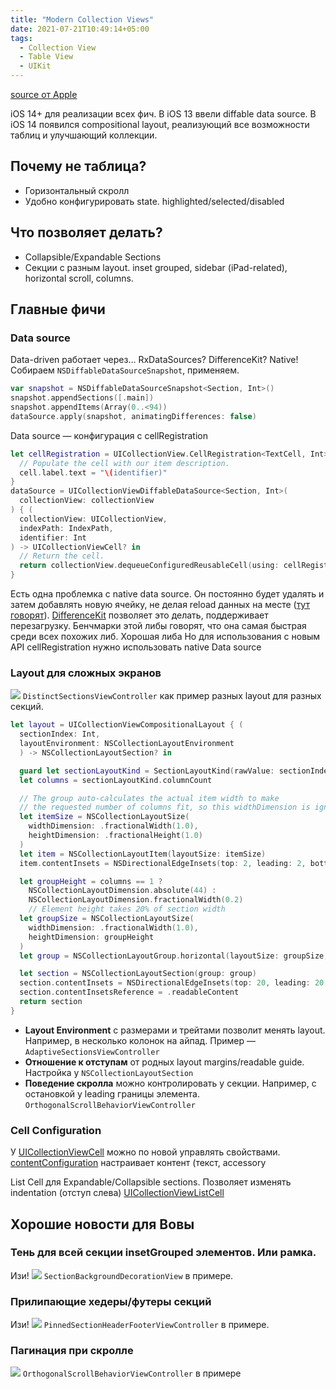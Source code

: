 ```yaml
---
title: "Modern Collection Views"
date: 2021-07-21T10:49:14+05:00
tags:
  - Collection View
  - Table View
  - UIKit
---
```


[source от Apple](https://developer.apple.com/documentation/uikit/views_and_controls/collection_views/implementing_modern_collection_views)

iOS 14+ для реализации всех фич.
В iOS 13 ввели diffable data source.
В iOS 14 появился compositional layout, реализующий все возможности таблиц и улучшающий коллекции.

## Почему не таблица?

- Горизонтальный скролл
- Удобно конфигурировать state. highlighted/selected/disabled

## Что позволяет делать?

- Collapsible/Expandable Sections
- Секции с разным layout. inset grouped, sidebar (iPad-related), horizontal scroll, columns.

## Главные фичи

### Data source

Data-driven работает через… RxDataSources? DifferenceKit? Native!
Собираем `NSDiffableDataSourceSnapshot`, применяем.

```swift
var snapshot = NSDiffableDataSourceSnapshot<Section, Int>()
snapshot.appendSections([.main])
snapshot.appendItems(Array(0..<94))
dataSource.apply(snapshot, animatingDifferences: false)
```

Data source — конфигурация с cellRegistration

```swift
let cellRegistration = UICollectionView.CellRegistration<TextCell, Int> { (cell, indexPath, identifier) in
  // Populate the cell with our item description.
  cell.label.text = "\(identifier)"
}
dataSource = UICollectionViewDiffableDataSource<Section, Int>(
  collectionView: collectionView
) { (
  collectionView: UICollectionView,
  indexPath: IndexPath,
  identifier: Int
) -> UICollectionViewCell? in
  // Return the cell.
  return collectionView.dequeueConfiguredReusableCell(using: cellRegistration, for: indexPath, item: identifier)
}
```

Есть одна проблемка с native data source. Он постоянно будет удалять и затем добавлять новую ячейку, не делая reload данных на месте ([тут говорят](https://github.com/ekazaev/ChatLayout#about-uicollectionviewdiffabledatasource)).
[DifferenceKit](https://github.com/ra1028/DifferenceKit) позволяет это делать, поддерживает перезагрузку. Бенчмарки этой либы говорят, что она самая быстрая среди всех похожих либ. Хорошая либа
Но для использования с новым API cellRegistration нужно использовать native Data source

### Layout для сложных экранов

![](/collections/1.png)
`DistinctSectionsViewController` как пример разных layout для разных секций.

```swift
let layout = UICollectionViewCompositionalLayout { (
  sectionIndex: Int,
  layoutEnvironment: NSCollectionLayoutEnvironment
  ) -> NSCollectionLayoutSection? in

  guard let sectionLayoutKind = SectionLayoutKind(rawValue: sectionIndex) else { return nil }
  let columns = sectionLayoutKind.columnCount

  // The group auto-calculates the actual item width to make
  // the requested number of columns fit, so this widthDimension is ignored.
  let itemSize = NSCollectionLayoutSize(
    widthDimension: .fractionalWidth(1.0),
    heightDimension: .fractionalHeight(1.0)
  )
  let item = NSCollectionLayoutItem(layoutSize: itemSize)
  item.contentInsets = NSDirectionalEdgeInsets(top: 2, leading: 2, bottom: 2, trailing: 2)

  let groupHeight = columns == 1 ?
    NSCollectionLayoutDimension.absolute(44) :
    NSCollectionLayoutDimension.fractionalWidth(0.2)
    // Element height takes 20% of section width
  let groupSize = NSCollectionLayoutSize(
    widthDimension: .fractionalWidth(1.0),
    heightDimension: groupHeight
  )
  let group = NSCollectionLayoutGroup.horizontal(layoutSize: groupSize, subitem: item, count: columns)

  let section = NSCollectionLayoutSection(group: group)
  section.contentInsets = NSDirectionalEdgeInsets(top: 20, leading: 20, bottom: 20, trailing: 20)
  section.contentInsetsReference = .readableContent
  return section
}
```

- **Layout Environment** с размерами и трейтами позволит менять layout. Например, в несколько колонок на айпад. Пример — `AdaptiveSectionsViewController`
- **Отношение к отступам** от родных layout margins/readable guide. Настройка у `NSCollectionLayoutSection`
- **Поведение скролла** можно контролировать у секции. Например, с остановкой у leading границы элемента. `OrthogonalScrollBehaviorViewController`

### Cell Configuration

У [UICollectionViewCell](https://developer.apple.com/documentation/uikit/uicollectionviewcell) можно по новой управлять свойствами.
[contentConfiguration](https://developer.apple.com/documentation/uikit/uicollectionviewcell/3600949-contentconfiguration) настраивает контент (текст, accessory

List Cell для Expandable/Collapsible sections. Позволяет изменять indentation (отступ слева)
[UICollectionViewListCell](https://developer.apple.com/documentation/uikit/uicollectionviewlistcell)

## Хорошие новости для Вовы

### Тень для всей секции insetGrouped элементов. Или рамка.

Изи!
![](/collections/2.png)
`SectionBackgroundDecorationView` в примере.

### Прилипающие хедеры/футеры секций

Изи!
![](/collections/3.png)
`PinnedSectionHeaderFooterViewController` в примере.

### Пагинация при скролле

![](/collections/4.png)
`OrthogonalScrollBehaviorViewController` в примере

